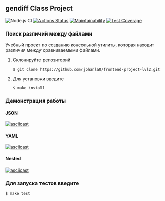 ## gendiff Class Project

![Node.js CI](https://github.com/johanla0/frontend-project-lvl2/workflows/Node.js%20CI/badge.svg)
[![Actions Status](https://github.com/johanla0/frontend-project-lvl2/workflows/hexlet-check/badge.svg)](https://github.com/johanla0/frontend-project-lvl2/actions)
[![Maintainability](https://api.codeclimate.com/v1/badges/08e7d1cbda0b5b3797ab/maintainability)](https://codeclimate.com/github/johanla0/frontend-project-lvl2/maintainability)
[![Test Coverage](https://api.codeclimate.com/v1/badges/08e7d1cbda0b5b3797ab/test_coverage)](https://codeclimate.com/github/johanla0/frontend-project-lvl2/test_coverage)

### Поиск различий между файлами

Учебный проект по созданию консольной утилиты, которая находит различия между сравниваемыми файлами.

1. Склонируйте репозиторий
   ```
   $ git clone https://github.com/johanla0/frontend-project-lvl2.git
   ```
2. Для установки введите
   ```
   $ make install
   ```

### Демонстрация работы

#### JSON

[![asciicast](https://asciinema.org/a/NsZbg2Od0MEvvMyHLiNsns1R6.svg)](https://asciinema.org/a/NsZbg2Od0MEvvMyHLiNsns1R6)

#### YAML
[![asciicast](https://asciinema.org/a/z6oYYekhfEGkkU6IkKmr84ETO.svg)](https://asciinema.org/a/z6oYYekhfEGkkU6IkKmr84ETO)

#### Nested

[![asciicast](https://asciinema.org/a/QJhwPabPPhga8khYyy9Tfxt0F.svg)](https://asciinema.org/a/QJhwPabPPhga8khYyy9Tfxt0F)

### Для запуска тестов введите

```
$ make test
```
